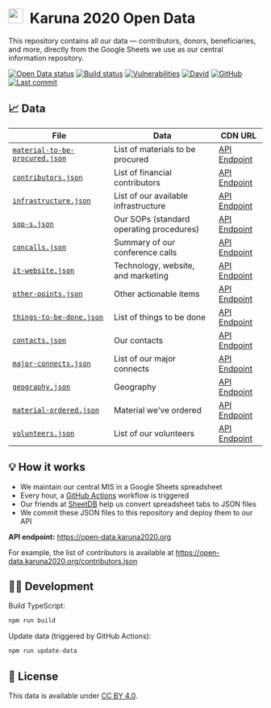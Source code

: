<h1><img alt="" src="https://cdn.karuna2020.org/icon-colored.svg" height="29">&nbsp; Karuna 2020 Open Data</h1>

This repository contains all our data — contributors, donors, beneficiaries, and more, directly from the Google Sheets we use as our central information repository.

[![Open Data status](https://img.shields.io/github/workflow/status/Karuna2020/open-data/Karuna%202020%20Open%20Data?label=Data%20CI&logo=github)](https://github.com/Karuna2020/open-data/actions)
[![Build status](https://img.shields.io/github/workflow/status/Karuna2020/open-data/Karuna%202020%20Open%20Data%20Build?label=Build%20CI&logo=github)](https://github.com/Karuna2020/open-data/actions)
[![Vulnerabilities](https://img.shields.io/snyk/vulnerabilities/github/Karuna2020/open-data)](https://snyk.io/test/github/Karuna2020/open-data)
[![David](https://img.shields.io/david/Karuna2020/open-data)](https://david-dm.org/Karuna2020/open-data)
[![GitHub](https://img.shields.io/badge/license-CC%20BY%204.0-brightgreen)](https://github.com/Karuna2020/open-data/blob/master/LICENSE)
[![Last commit](https://img.shields.io/github/last-commit/Karuna2020/open-data)](https://github.com/Karuna2020/open-data/commits/master)

## 📈 Data

| File                                                             | Data                                     | CDN URL                                                                       |
| ---------------------------------------------------------------- | ---------------------------------------- | ----------------------------------------------------------------------------- |
| [`material-to-be-procured.json`](./material-to-be-procured.json) | List of materials to be procured         | [API Endpoint](https://open-data.karuna2020.org/material-to-be-procured.json) |
| [`contributors.json`](./contributors.json)                       | List of financial contributors           | [API Endpoint](https://open-data.karuna2020.org/contributors.json)            |
| [`infrastructure.json`](./infrastructure.json)                   | List of our available infrastructure     | [API Endpoint](https://open-data.karuna2020.org/infrastructure.json)          |
| [`sop-s.json`](./sop-s.json)                                     | Our SOPs (standard operating procedures) | [API Endpoint](https://open-data.karuna2020.org/sop-s.json)                   |
| [`concalls.json`](./concalls.json)                               | Summary of our conference calls          | [API Endpoint](https://open-data.karuna2020.org/concalls.json)                |
| [`it-website.json`](./it-website.json)                           | Technology, website, and marketing       | [API Endpoint](https://open-data.karuna2020.org/it-website.json)              |
| [`other-points.json`](./other-points.json)                       | Other actionable items                   | [API Endpoint](https://open-data.karuna2020.org/other-points.json)            |
| [`things-to-be-done.json`](./things-to-be-done.json)             | List of things to be done                | [API Endpoint](https://open-data.karuna2020.org/things-to-be-done.json)       |
| [`contacts.json`](./contacts.json)                               | Our contacts                             | [API Endpoint](https://open-data.karuna2020.org/contacts.json)                |
| [`major-connects.json`](./major-connects.json)                   | List of our major connects               | [API Endpoint](https://open-data.karuna2020.org/major-connects.json)          |
| [`geography.json`](./geography.json)                             | Geography                                | [API Endpoint](https://open-data.karuna2020.org/geography.json)               |
| [`material-ordered.json`](./material-ordered.json)               | Material we've ordered                   | [API Endpoint](https://open-data.karuna2020.org/material-ordered.json)        |
| [`volunteers.json`](./volunteers.json)                           | List of our volunteers                   | [API Endpoint](https://open-data.karuna2020.org/volunteers.json)              |

## 💡 How it works

- We maintain our central MIS in a Google Sheets spreadsheet
- Every hour, a [GitHub Actions](https://github.com/Karuna2020/open-data/blob/master/.github/workflows/data.yml) workflow is triggered
- Our friends at [SheetDB](https://sheetdb.io) help us convert spreadsheet tabs to JSON files
- We commit these JSON files to this repository and deploy them to our API

**API endpoint:** https://open-data.karuna2020.org

For example, the list of contributors is available at https://open-data.karuna2020.org/contributors.json

## 👩‍💻 Development

Build TypeScript:

```bash
npm run build
```

Update data (triggered by GitHub Actions):

```bash
npm run update-data
```

## 📄 License

This data is available under [CC BY 4.0](https://creativecommons.org/licenses/by/4.0/).
